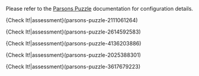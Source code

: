 Please refer to the [Parsons Puzzle](https://codio.com/docs/content/authoring/assessments/parsons-puzzle) documentation for configuration details.

{Check It!|assessment}(parsons-puzzle-2111061264)

{Check It!|assessment}(parsons-puzzle-2614592583)

{Check It!|assessment}(parsons-puzzle-4136203886)

{Check It!|assessment}(parsons-puzzle-2025388301)

{Check It!|assessment}(parsons-puzzle-3617679223)
